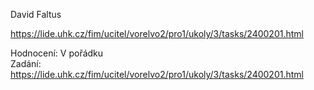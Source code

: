 David Faltus

https://lide.uhk.cz/fim/ucitel/vorelvo2/pro1/ukoly/3/tasks/2400201.html
  
Hodnocení: V pořádku  
Zadání: https://lide.uhk.cz/fim/ucitel/vorelvo2/pro1/ukoly/3/tasks/2400201.html  

